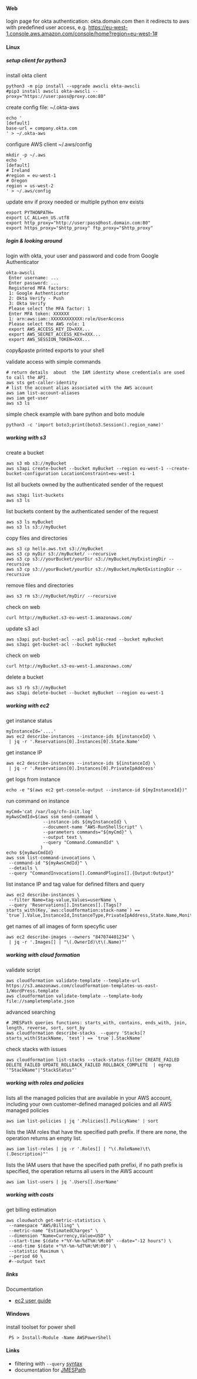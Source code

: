 #### Web

login page for okta authentication: okta.domain.com then it redirects to aws with predefined user access, e.g. https://eu-west-1.console.aws.amazon.com/console/home?region=eu-west-1#

#### Linux

##### setup client for python3

install okta client

    python3 -m pip install --upgrade awscli okta-awscli
    #pip3 install awscli okta-awscli --proxy="https://user:pass@proxy.com:80"

create config file: ~/.okta-aws

    echo '
    [default]
    base-url = company.okta.com
    ' > ~/.okta-aws

configure AWS client ~/.aws/config

    mkdir -p ~/.aws
    echo '
    [default]
    # Ireland
    #region = eu-west-1
    # Oregon
    region = us-west-2
    ' > ~/.aws/config

update env if proxy needed or multiple python env exists

    export PYTHONPATH=
    export LC_ALL=en_US.utf8
    export http_proxy="http://user:pass@host.domain.com:80"
    export https_proxy="$http_proxy" ftp_proxy="$http_proxy"

##### login & looking around

login with okta, your user and password and code from Google Authenticator

    okta-awscli
     Enter username: ...
     Enter password: ...
     Registered MFA factors:
     1: Google Authenticator
     2: Okta Verify - Push
     3: Okta Verify
     Please select the MFA factor: 1
     Enter MFA token: XXXXXX
     1: arn:aws:iam::XXXXXXXXXXXX:role/UserAccess
     Please select the AWS role: 1
     export AWS_ACCESS_KEY_ID=XXX...
     export AWS_SECRET_ACCESS_KEY=XXX...
     export AWS_SESSION_TOKEN=XXX...

copy&paste printed exports to your shell

validate access with simple commands

    # return details  about  the IAM identity whose credentials are used to call the API.
    aws sts get-caller-identity
    # list the account alias associated with the AWS account
    aws iam list-account-aliases
    aws iam get-user
    aws s3 ls

simple check example with bare python and boto module

    python3 -c 'import boto3;print(boto3.Session().region_name)'

##### working with s3

create a bucket

    aws s3 mb s3://myBucket
    aws s3api create-bucket --bucket myBucket --region eu-west-1 --create-bucket-configuration LocationConstraint=eu-west-1


list all buckets owned by the authenticated sender of the request

    aws s3api list-buckets
    aws s3 ls

list buckets content by the authenticated sender of the request

    aws s3 ls myBucket
    aws s3 ls s3://myBucket 

copy files and directories

    aws s3 cp hello.aws.txt s3://myBucket
    aws s3 cp myDir s3://myBucket/ --recursive
    aws s3 cp s3://yourBucket/yourDir s3://myBucket/myExistingDir --recursive
    aws s3 cp s3://yourBucket/yourDir s3://myBucket/myNotExistingDir --recursive


remove files and directories

    aws s3 rm s3://myBucket/myDir/ --recursive

check on web

    curl http://myBucket.s3-eu-west-1.amazonaws.com/

update s3 acl

    aws s3api put-bucket-acl --acl public-read --bucket myBucket
    aws s3api get-bucket-acl --bucket myBucket

check on web

    curl http://myBucket.s3-eu-west-1.amazonaws.com/

delete a bucket

    aws s3 rb s3://myBucket
    aws s3api delete-bucket --bucket myBucket --region eu-west-1


##### working with ec2

get instance status

    myInstanceId='....'
    aws ec2 describe-instances --instance-ids ${instanceId} \
     | jq -r '.Reservations[0].Instances[0].State.Name'

get instance IP

    aws ec2 describe-instances --instance-ids ${instanceId} \
     | jq -r '.Reservations[0].Instances[0].PrivateIpAddress'

get logs from instance

    echo -e "$(aws ec2 get-console-output --instance-id ${myInstanceId})"

run command on instance

    myCmd='cat /var/log/cfn-init.log'
    myAwsCmdId=$(aws ssm send-command \
                  --instance-ids ${myInstanceId} \
                  --document-name "AWS-RunShellScript" \
                  --parameters commands="${myCmd}" \
                  --output text \
                  --query "Command.CommandId" \
                 )
    echo ${myAwsCmdId}
    aws ssm list-command-invocations \
     --command-id "${myAwsCmdId}" \
     --details \
     --query "CommandInvocations[].CommandPlugins[].{Output:Output}" 

list instance IP and tag value for defined filters and query

    aws ec2 describe-instances \
     --filter Name=tag-value,Values=userName \
     --query 'Reservations[].Instances[].[Tags[?starts_with(Key,`aws:cloudformation:stack-name`) == `true`].Value,InstanceId,InstanceType,PrivateIpAddress,State.Name,Monitoring.State,LaunchTime]' 

get names of all images of form specyfic user

    aws ec2 describe-images --owners "847074401234" \
     | jq -r '.Images[] | "\(.OwnerId)\t\(.Name)"'

##### working with cloud formation

validate script

    aws cloudformation validate-template --template-url https://s3.amazonaws.com/cloudformation-templates-us-east-1/WordPress.template
    aws cloudformation validate-template --template-body file://sampletemplate.json

advanced searching

    # JMESPath queries functions: starts_with, contains, ends_with, join, length, reverse, sort, sort_by
    aws cloudformation describe-stacks  --query 'Stacks[?starts_with(StackName, `test`) == `true`].StackName'

check stacks with issues

    aws cloudformation list-stacks --stack-status-filter CREATE_FAILED DELETE_FAILED UPDATE_ROLLBACK_FAILED ROLLBACK_COMPLETE  | egrep '"StackName"|"StackStatus"'

##### working with roles and policies

lists all the managed policies that are available in your AWS account, including your own customer-defined managed policies and all AWS managed policies

    aws iam list-policies | jq '.Policies[].PolicyName' | sort

lists the IAM roles that have the specified path prefix. If there are none, the operation returns an empty list. 

    aws iam list-roles | jq -r '.Roles[] | "\(.RoleName)\t\(.Description)"'

lists the IAM users that have the specified path prefixi, if no path prefix is specified, the operation returns all users in the AWS account

    aws iam list-users | jq '.Users[].UserName'


##### working with costs

get billing estimation 

    aws cloudwatch get-metric-statistics \
     --namespace "AWS/Billing" \
     --metric-name "EstimatedCharges" \
     --dimension "Name=Currency,Value=USD" \
     --start-time $(date +"%Y-%m-%dT%H:%M:00" --date="-12 hours") \
     --end-time $(date +"%Y-%m-%dT%H:%M:00") \
     --statistic Maximum \
     --period 60 \
     #--output text

##### links

Documentation
 * [ec2 user guide](https://github.com/awsdocs/amazon-ec2-user-guide)

#### Windows

install toolset for power shell

     PS > Install-Module -Name AWSPowerShell


#### Links

 * filtering with `--query` [syntax](https://docs.aws.amazon.com/cli/latest/userguide/cli-usage-output.html#controlling-output-filter)
 * documentation for [JMESPath](http://jmespath.org/specification.html)

